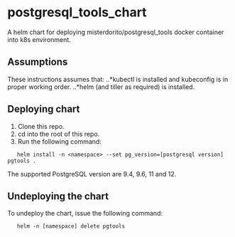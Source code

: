 # postgresql_tools_chart
A helm chart for deploying misterdorito/postgresql_tools docker container into k8s environment.

## Assumptions
These instructions assumes that:
..*kubectl is installed and kubeconfig is in proper working order.
..*helm (and tiller as required) is installed.

## Deploying chart
1. Clone this repo.
2. cd into the root of this repo.
3. Run the following command:
```
   helm install -n <namespace> --set pg_version=[postgresql version] pgtools .
```
The supported PostgreSQL version are 9.4, 9.6, 11 and 12.

## Undeploying the chart
To undeploy the chart, issue the following command:
```
   helm -n [namespace] delete pgtools
```
